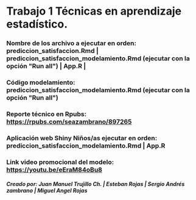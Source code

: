 # Trabajo 1 Técnicas en aprendizaje estadístico.
### Nombre de los archivo a ejecutar en orden:  prediccion_satisfaccion.Rmd | prediccion_satisfaccion_modelamiento.Rmd (ejecutar con la opción "Run all") | App.R |
### Código modelamiento: prediccion_satisfaccion_modelamiento.Rmd (ejecutar con la opción "Run all")
### Reporte técnico en Rpubs: https://rpubs.com/seazambrano/897265
### Aplicación web Shiny Niños/as ejecutar en orden: prediccion_satisfaccion_modelamiento.Rmd | App.R
### Link video promocional del modelo: https://youtu.be/eEraM84oBu8
##### Creado por: Juan Manuel Trujillo Ch. | Esteban Rojas | Sergio Andrés zambrano | Miguel Angel Rojas
